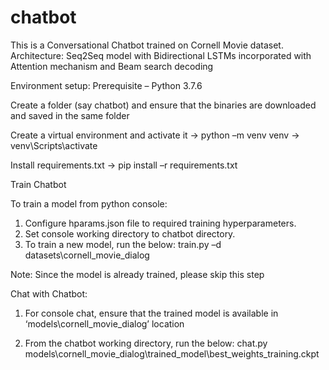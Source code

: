 # chatbot
This is a Conversational Chatbot trained on Cornell Movie dataset.
Architecture: Seq2Seq model with Bidirectional LSTMs incorporated with Attention mechanism and Beam search decoding

Environment setup:
Prerequisite – Python 3.7.6

Create a folder (say chatbot) and ensure that the binaries are downloaded and saved in the same folder

Create a virtual environment and activate it
-> python –m venv venv
-> venv\Scripts\activate

Install requirements.txt
-> pip install –r requirements.txt

Train Chatbot

To train a model from python console:
1. Configure hparams.json file to required training hyperparameters.
2. Set console working directory to chatbot directory.
3. To train a new model, run the below:
   train.py –d datasets\cornell_movie_dialog


Note: Since the model is already trained, please skip this step

Chat with Chatbot:

1. For console chat, ensure that the trained model is available in ‘models\cornell_movie_dialog’ location

2. From the chatbot working directory, run the below:
	 chat.py models\cornell_movie_dialog\trained_model\best_weights_training.ckpt



	


